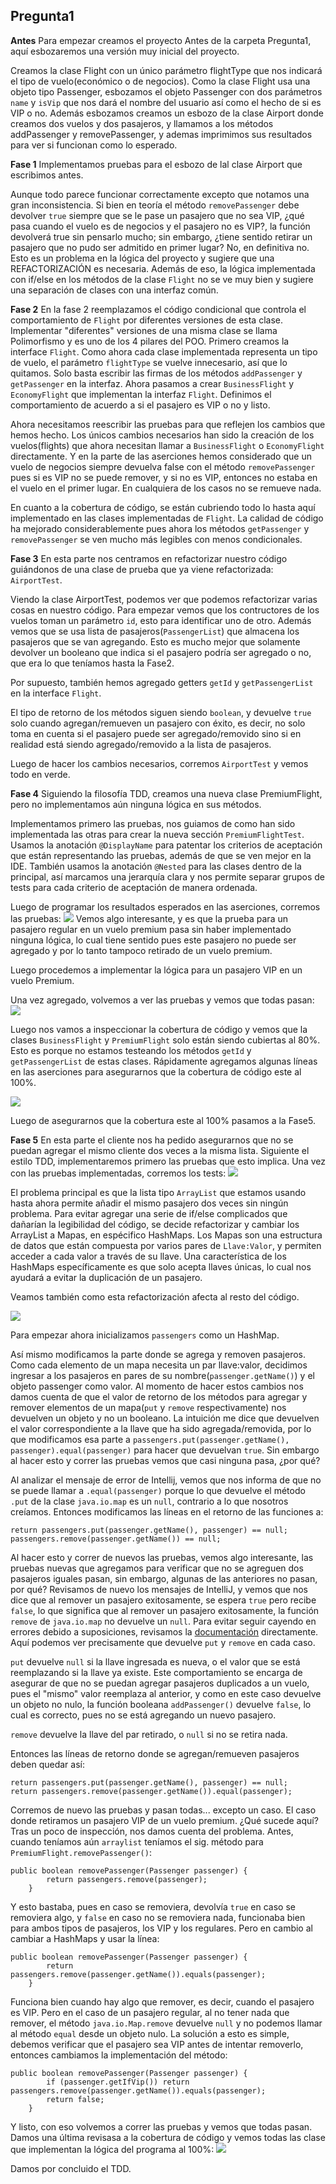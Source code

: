 ## Pregunta1

**Antes**
Para empezar creamos el proyecto Antes de la carpeta Pregunta1, aquí esbozaremos una versión muy inicial del proyecto.

Creamos la clase Flight con un único parámetro flightType que nos indicará el tipo de vuelo(económico o de negocios).
Como la clase Flight usa una objeto tipo Passenger, esbozamos el objeto Passenger con dos parámetros `name` y `isVip` que nos dará el nombre del usuario así como el hecho de si es VIP o no. 
Además esbozamos creamos un esbozo de la clase Airport donde creamos dos vuelos y dos pasajeros, y llamamos a los métodos addPassenger y removePassenger, y ademas imprimimos sus resultados para ver si funcionan como lo esperado.

**Fase 1**
Implementamos pruebas para el esbozo de lal clase Airport que escribimos antes.

Aunque todo parece funcionar correctamente excepto que notamos una gran inconsistencia. Si bien en teoría el método `removePassenger` debe devolver `true` siempre que se le pase un pasajero que no sea VIP, ¿qué pasa cuando el vuelo es de negocios y el pasajero no es VIP?, la función devolverá true sin pensarlo mucho; sin embargo, ¿tiene sentido retirar un pasajero que no pudo ser admitido en primer lugar? No, en definitiva no. Esto es un problema en la lógica del proyecto y sugiere que una REFACTORIZACIÓN es necesaria. Además de eso, la lógica implementada con if/else en los métodos de la clase `Flight` no se ve muy bien y sugiere una separación de clases con una interfaz común.

**Fase 2**
En la fase 2 reemplazamos el código condicional que controla el comportamiento de `Flight` por diferentes versiones de esta clase. Implementar "diferentes" versiones de una misma clase se llama Polimorfismo y es uno de los 4 pilares del POO. Primero creamos la interface `Flight`. Como ahora cada clase implementada representa un tipo de vuelo, el parámetro `flightType` se vuelve innecesario, así que lo quitamos. Solo basta escribir las firmas de los métodos `addPassenger` y  `getPassenger` en la interfaz. Ahora pasamos a crear `BusinessFlight` y `EconomyFlight` que implementan la interfaz `Flight`. Definimos el comportamiento de acuerdo a si el pasajero es VIP o no y listo.

Ahora necesitamos reescribir las pruebas para que reflejen los cambios que hemos hecho.
Los únicos cambios necesarios han sido la creación de los vuelos(flights) que ahora necesitan llamar a `BusinessFlight` o `EconomyFlight` directamente. Y en la parte de las aserciones hemos considerado que un vuelo de negocios siempre devuelva false con el método `removePassenger` pues si es VIP no se puede remover, y si no es VIP, entonces no estaba en el vuelo en el primer lugar. En cualquiera de los casos no se remueve nada.

En cuanto a la cobertura de código, se están cubriendo todo lo hasta aquí implementado en las clases implementadas de `Flight`.
La calidad de código ha mejorado considerablemente pues ahora los métodos `getPassenger` y `removePassenger` se ven mucho más legibles con menos condicionales.

**Fase 3**
En esta parte nos centramos en refactorizar nuestro código guiándonos de una clase de prueba que ya viene refactorizada: `AirportTest`.

Viendo la clase AirportTest, podemos ver que podemos refactorizar varias cosas en nuestro código.
Para empezar vemos que los contructores de los vuelos toman un parámetro `id`, esto para identificar uno de otro. Además vemos que se usa lista de pasajeros(`PassengerList`) que almacena los pasajeros que se van agregando. Esto es mucho mejor que solamente devolver un booleano que indica si el pasajero podría ser agregado o no, que era lo que teníamos hasta la Fase2. 

Por supuesto, también hemos agregado getters `getId` y `getPassengerList` en la interface `Flight`.

El tipo de retorno de los métodos siguen siendo `boolean`, y devuelve `true` solo cuando agregan/remueven un pasajero con éxito, es decir, no solo toma en cuenta si el pasajero puede ser agregado/removido sino si en realidad está siendo agregado/removido a la lista de pasajeros.

Luego de hacer los cambios necesarios, corremos `AirportTest` y vemos todo en verde.

**Fase 4**
Siguiendo la filosofía TDD, creamos una nueva clase PremiumFlight, pero no implementamos aún ninguna lógica en sus métodos.

Implementamos primero las pruebas, nos guiamos de como han sido implementada las otras para crear la nueva sección `PremiumFlightTest`.
Usamos la anotación `@DisplayName` para patentar los criterios de aceptación que están representando las pruebas, además de que se ven mejor en la IDE.
También usamos la anotación `@Nested` para las clases dentro de la principal, así marcamos una jerarquía clara y nos permite separar grupos de tests para cada criterio de aceptación de manera ordenada.

Luego de programar los resultados esperados en las aserciones, corremos las pruebas:
![](https://github.com/carlosgian/CC-3S2-1/blob/master/ExamenFinal-3S2/images/preg1im1.png)
Vemos algo interesante, y es que la prueba para un pasajero regular en un vuelo premium pasa sin haber implementado ninguna lógica, lo cual tiene sentido pues este pasajero no puede ser agregado y por lo tanto tampoco retirado de un vuelo premium.

Luego procedemos a implementar la lógica para un pasajero VIP en un vuelo Premium.

Una vez agregado, volvemos a ver las pruebas y vemos que todas pasan:
![](https://github.com/carlosgian/CC-3S2-1/blob/master/ExamenFinal-3S2/images/preg1im2.png)

Luego nos vamos a inspeccionar la cobertura de código y vemos que la clases `BusinessFlight` y `PremiumFlight` solo están siendo cubiertas al 80%. Esto es porque no estamos testeando los métodos `getId` y `getPassengerList` de estas clases. Rápidamente agregamos algunas líneas en las aserciones para asegurarnos que la cobertura de código este al 100%.

![](https://github.com/carlosgian/CC-3S2-1/blob/master/ExamenFinal-3S2/images/preg1im3.png)

Luego de asegurarnos que la cobertura este al 100% pasamos a la Fase5.

**Fase 5**
En esta parte el cliente nos ha pedido asegurarnos que no se puedan agregar el mismo cliente dos veces a la misma lista. Siguiente el estilo TDD, implementaremos primero las pruebas que esto implica. Una vez con las pruebas implementadas, corremos los tests:
![](https://github.com/carlosgian/CC-3S2-1/blob/master/ExamenFinal-3S2/images/preg1im4.png)

El problema principal es que la lista tipo `ArrayList` que estamos usando hasta ahora permite añadir el mismo pasajero dos veces sin ningún problema. Para evitar agregar una serie de if/else complicados que dañarían la legibilidad del código, se decide refactorizar y cambiar los ArrayList a Mapas, en espécifico HashMaps. Los Mapas son una estructura de datos que están compuesta por varios pares de `Llave:Valor`, y permiten acceder a cada valor a través de su llave. Una característica de los HashMaps específicamente es que solo acepta llaves únicas, lo cual nos ayudará a evitar la duplicación de un pasajero.

Veamos también como esta refactorización afecta al resto del código.

![](https://github.com/carlosgian/CC-3S2-1/blob/master/ExamenFinal-3S2/images/preg1im5.png)

Para empezar ahora inicializamos `passengers` como un HashMap. 

Así mismo modificamos la parte donde se agrega y removen pasajeros. Como cada elemento de un mapa necesita un par llave:valor, decidimos ingresar a los pasajeros en pares de su nombre(`passenger.getName()`) y el objeto passenger como valor. Al momento de hacer estos cambios nos damos cuenta de que el valor de retorno de los métodos para agregar y remover elementos de un mapa(`put` y `remove` respectivamente) nos devuelven un objeto y no un booleano. La intuición me dice que devuelven el valor correspondiente a la llave que ha sido agregada/removida, por lo que modificamos esa parte a `passengers.put(passenger.getName(), passenger).equal(passenger)` para hacer que devuelvan `true`. Sin embargo al hacer esto y correr las pruebas vemos que casi ninguna pasa, ¿por qué?

Al analizar el mensaje de error de Intellij, vemos que nos informa de que no se puede llamar a `.equal(passenger)` porque lo que devuelve el método `.put` de la clase `java.io.map` es un `null`, contrario a lo que nosotros creíamos. Entonces modificamos las líneas en el retorno de las funciones a:
```
return passengers.put(passenger.getName(), passenger) == null;
passengers.remove(passenger.getName()) == null;
```
Al hacer esto y correr de nuevos las pruebas, vemos algo interesante, las pruebas nuevas que agregamos para verificar que no se agreguen dos pasajeros iguales pasan, sin embargo, algunas de las anteriores no pasan, por qué? Revisamos de nuevo los mensajes de IntelliJ, y vemos que nos dice que al remover un pasajero exitosamente, se espera `true` pero recibe `false`, lo que significa que al remover un pasajero exitosamente, la función `remove` de `java.io.map` no devuelve un `null`. Para evitar seguir cayendo en errores debido a suposiciones, revisamos la [documentación](https://docs.oracle.com/javase/8/docs/api/java/util/Map.html) directamente. Aquí podemos ver precisamente que devuelve `put` y `remove` en cada caso. 

`put` devuelve `null` si la llave ingresada es nueva, o el valor que se está reemplazando si la llave ya existe. Este comportamiento se encarga de asegurar de que no se puedan agregar pasajeros duplicados a un vuelo, pues el "mismo" valor reemplaza al anterior, y como en este caso devuelve un objeto no nulo, la función booleana `addPassenger()` devuelve `false`, lo cual es correcto, pues no se está agregando un nuevo pasajero.

`remove` devuelve la llave del par retirado, o `null` si no se retira nada.

Entonces las líneas de retorno donde se agregan/remueven pasajeros deben quedar así:
```
return passengers.put(passenger.getName(), passenger) == null;
return passengers.remove(passenger.getName()).equal(passenger);
```
Corremos de nuevo las pruebas y pasan todas... excepto un caso. El caso donde retiramos un pasajero VIP de un vuelo premium. ¿Qué sucede aquí?
Tras un poco de inspección, nos damos cuenta del problema. Antes, cuando teníamos aún `arraylist` teníamos el sig. método para `PremiumFlight.removePassenger()`:
```
public boolean removePassenger(Passenger passenger) {
        return passengers.remove(passenger);
    }
```
Y esto bastaba, pues en caso se removiera, devolvía `true` en caso se removiera algo, y `false` en caso no se removiera nada, funcionaba bien para ambos tipos de pasajeros, los VIP y los regulares. Pero en cambio al cambiar a HashMaps y usar la línea:
```
public boolean removePassenger(Passenger passenger) {
        return passengers.remove(passenger.getName()).equals(passenger);
    }
```
Funciona bien cuando hay algo que remover, es decir, cuando el pasajero es VIP. Pero en el caso de un pasajero regular, al no tener nada que remover, el método `java.io.Map.remove` devuelve `null` y no podemos llamar al método `equal` desde un objeto nulo. La solución a esto es simple, debemos verificar que el pasajero sea VIP antes de intentar removerlo, entonces cambiamos la implementación del método:
```
public boolean removePassenger(Passenger passenger) {
        if (passenger.getIfVip()) return passengers.remove(passenger.getName()).equals(passenger);
        return false;
    }
```
Y listo, con eso volvemos a correr las pruebas y vemos que todas pasan. Damos una última revisasa a la cobertura de código y vemos todas las clase que implementan la lógica del programa al 100%:
![](https://github.com/carlosgian/CC-3S2-1/blob/master/ExamenFinal-3S2/images/preg1im6.png)

Damos por concluido el TDD.
